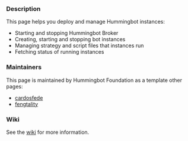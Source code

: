### Description

This page helps you deploy and manage Hummingbot instances:

- Starting and stopping Hummingbot Broker
- Creating, starting and stopping bot instances
- Managing strategy and script files that instances run
- Fetching status of running instances

### Maintainers

This page is maintained by Hummingbot Foundation as a template other pages:

* [cardosfede](https://github.com/cardosfede)
* [fengtality](https://github.com/fengtality)

### Wiki

See the [wiki](https://github.com/hummingbot/dashboard/wiki/%F0%9F%90%99-Bot-Orchestration) for more information.

